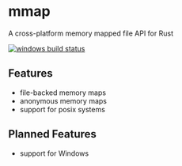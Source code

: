 # mmap

A cross-platform memory mapped file API for Rust

[![windows build status](https://ci.appveyor.com/api/projects/status/ubka00959pstatkg/branch/master?svg=true)](https://ci.appveyor.com/project/danburkert/mmap/branch/master)

## Features

* file-backed memory maps
* anonymous memory maps
* support for posix systems

## Planned Features

* support for Windows
